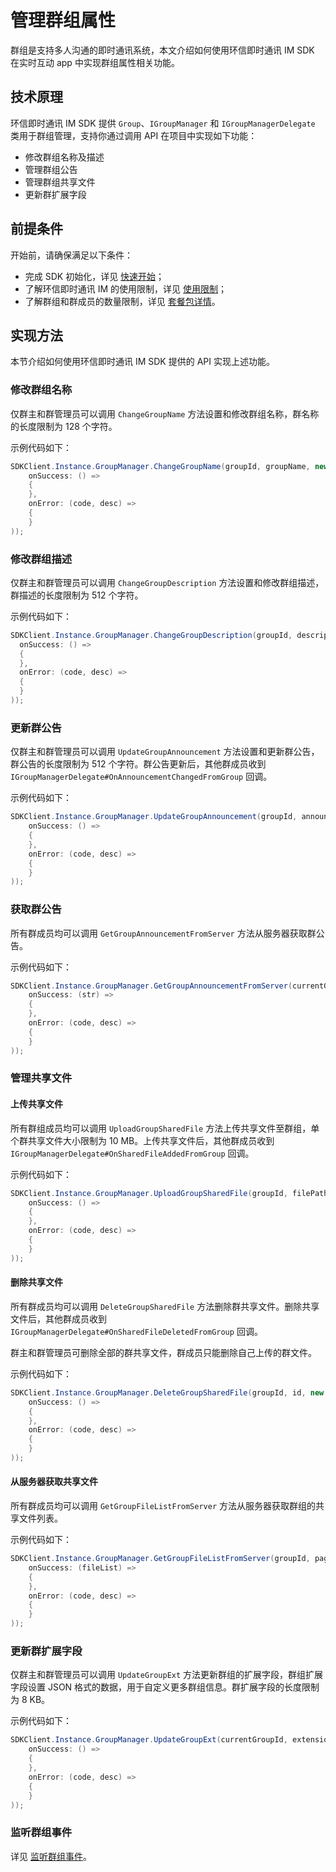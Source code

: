 # 管理群组属性

<Toc />

群组是支持多人沟通的即时通讯系统，本文介绍如何使用环信即时通讯 IM SDK 在实时互动 app 中实现群组属性相关功能。

## 技术原理

环信即时通讯 IM SDK 提供 `Group`、`IGroupManager` 和 `IGroupManagerDelegate` 类用于群组管理，支持你通过调用 API 在项目中实现如下功能：

- 修改群组名称及描述
- 管理群组公告
- 管理群组共享文件
- 更新群扩展字段

## 前提条件

开始前，请确保满足以下条件：

- 完成 SDK 初始化，详见 [快速开始](quickstart.html)；
- 了解环信即时通讯 IM 的使用限制，详见 [使用限制](/product/limitation.html)；
- 了解群组和群成员的数量限制，详见 [套餐包详情](https://www.easemob.com/pricing/im)。

## 实现方法

本节介绍如何使用环信即时通讯 IM SDK 提供的 API 实现上述功能。

### 修改群组名称

仅群主和群管理员可以调用 `ChangeGroupName` 方法设置和修改群组名称，群名称的长度限制为 128 个字符。

示例代码如下：

```csharp
SDKClient.Instance.GroupManager.ChangeGroupName(groupId, groupName, new CallBack(
    onSuccess: () =>
    {
    },
    onError: (code, desc) =>
    {
    }
));
```

### 修改群组描述

仅群主和群管理员可以调用 `ChangeGroupDescription` 方法设置和修改群组描述，群描述的长度限制为 512 个字符。

示例代码如下：

```csharp
SDKClient.Instance.GroupManager.ChangeGroupDescription(groupId, description, new CallBack(
  onSuccess: () =>
  {
  },
  onError: (code, desc) =>
  {
  }
));
```

### 更新群公告

仅群主和群管理员可以调用 `UpdateGroupAnnouncement` 方法设置和更新群公告，群公告的长度限制为 512 个字符。群公告更新后，其他群成员收到 `IGroupManagerDelegate#OnAnnouncementChangedFromGroup` 回调。

示例代码如下：

```csharp
SDKClient.Instance.GroupManager.UpdateGroupAnnouncement(groupId, announcement, new CallBack(
    onSuccess: () =>
    {
    },
    onError: (code, desc) =>
    {
    }
));
```

### 获取群公告

所有群成员均可以调用 `GetGroupAnnouncementFromServer` 方法从服务器获取群公告。

示例代码如下：

```csharp
SDKClient.Instance.GroupManager.GetGroupAnnouncementFromServer(currentGroupId, new ValueCallBack<string>(
    onSuccess: (str) =>
    {
    },
    onError: (code, desc) =>
    {
    }
));
```

### 管理共享文件

#### 上传共享文件

所有群组成员均可以调用 `UploadGroupSharedFile` 方法上传共享文件至群组，单个群共享文件大小限制为 10 MB。上传共享文件后，其他群成员收到 `IGroupManagerDelegate#OnSharedFileAddedFromGroup` 回调。

示例代码如下：

```csharp
SDKClient.Instance.GroupManager.UploadGroupSharedFile(groupId, filePath, new CallBack(
    onSuccess: () =>
    {
    },
    onError: (code, desc) =>
    {
    }
));
```

#### 删除共享文件

所有群成员均可以调用 `DeleteGroupSharedFile` 方法删除群共享文件。删除共享文件后，其他群成员收到 `IGroupManagerDelegate#OnSharedFileDeletedFromGroup` 回调。

群主和群管理员可删除全部的群共享文件，群成员只能删除自己上传的群文件。

示例代码如下：

```csharp
SDKClient.Instance.GroupManager.DeleteGroupSharedFile(groupId, id, new CallBack(
    onSuccess: () =>
    {
    },
    onError: (code, desc) =>
    {
    }
));
```

#### 从服务器获取共享文件

所有群成员均可以调用 `GetGroupFileListFromServer` 方法从服务器获取群组的共享文件列表。

示例代码如下：

```csharp
SDKClient.Instance.GroupManager.GetGroupFileListFromServer(groupId, pageNum, pageSize, callback: new ValueCallBack<List<GroupSharedFile>> (
    onSuccess: (fileList) =>
    {
    },
    onError: (code, desc) =>
    {
    }
));
```

### 更新群扩展字段

仅群主和群管理员可以调用 `UpdateGroupExt` 方法更新群组的扩展字段，群组扩展字段设置 JSON 格式的数据，用于自定义更多群组信息。群扩展字段的长度限制为 8 KB。

示例代码如下：

```csharp
SDKClient.Instance.GroupManager.UpdateGroupExt(currentGroupId, extension, new CallBack(
    onSuccess: () =>
    {
    },
    onError: (code, desc) =>
    {
    }
));
```

### 监听群组事件

详见 [监听群组事件](group_manage.html#监听群组事件)。
